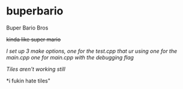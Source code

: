 # buperbario

Buper Bario Bros


~~kinda like super mario~~

*I set up 3 make options, one for the test.cpp that ur using
						  one for the main.cpp
						  one for main.cpp with the debugging flag*

*Tiles aren't working still*

*i fukin hate tiles"
